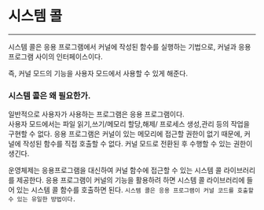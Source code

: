 # 시스템 콜

---

시스템 콜은 응용 프로그램에서 커널에 작성된 함수를 실행하는 기법으로, 커널과 응용프로그램 사이의 인터페이스이다.

즉, 커널 모드의 기능을 사용자 모드에서 사용할 수 있게 해준다. 

### 시스템 콜은 왜 필요한가.

일반적으로 사용자가 사용하는 프로그램은 응용 프로그램이다. <br>
사용자 모드에서는 파일 읽기,쓰기/메모리 할당,해제/ 프로세스 생성,관리 등의 작업을 구현할 수 없다.
응용 프로그램은 커널이 있는 메모리에 접근할 권한이 없기 때문에, 커널에 작성된 함수를 직접 호출할 수 없다.
커널 모드로 전환된 후 수행할 수 있는 권한이 생긴다.

운영체제는 응용프로그램을 대신하여 커널 함수에 접근할 수 있는 시스템 콜 라이브러리를 제공한다.
응용 프로그램이 커널의 기능을 활용하려 하면 시스템 콜 라이브러리에 들어 있는 시스템 콜 함수를 호출하면 된다.
`시스템 콜은 응용 프로그램이 커널 코드를 호출할 수 있는 유일한 방법이다.`